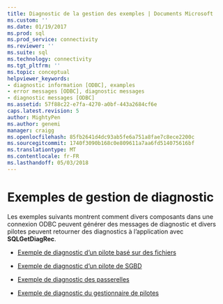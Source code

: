 ```yaml
---
title: Diagnostic de la gestion des exemples | Documents Microsoft
ms.custom: ''
ms.date: 01/19/2017
ms.prod: sql
ms.prod_service: connectivity
ms.reviewer: ''
ms.suite: sql
ms.technology: connectivity
ms.tgt_pltfrm: ''
ms.topic: conceptual
helpviewer_keywords:
- diagnostic information [ODBC], examples
- error messages [ODBC], diagnostic messages
- diagnostic messages [ODBC]
ms.assetid: 57f88c22-e7fa-4270-a0bf-443a2684cf6e
caps.latest.revision: 5
author: MightyPen
ms.author: genemi
manager: craigg
ms.openlocfilehash: 85fb2641d4dc93ab5fe6a751a8fae7c8ece2200c
ms.sourcegitcommit: 1740f3090b168c0e809611a7aa6fd514075616bf
ms.translationtype: MT
ms.contentlocale: fr-FR
ms.lasthandoff: 05/03/2018
---
```

# <a name="diagnostic-handling-examples"></a>Exemples de gestion de diagnostic
Les exemples suivants montrent comment divers composants dans une connexion ODBC peuvent générer des messages de diagnostic et divers pilotes peuvent retourner des diagnostics à l’application avec **SQLGetDiagRec**.  
  
-   [Exemple de diagnostic d’un pilote basé sur des fichiers](../../../odbc/reference/develop-app/file-based-driver-diagnostic-example.md)  
  
-   [Exemple de diagnostic d’un pilote de SGBD](../../../odbc/reference/develop-app/dbms-based-driver-diagnostic-example.md)  
  
-   [Exemple de diagnostic des passerelles](../../../odbc/reference/develop-app/gateways-diagnostic-example.md)  
  
-   [Exemple de diagnostic du gestionnaire de pilotes](../../../odbc/reference/develop-app/driver-manager-diagnostic-example.md)
